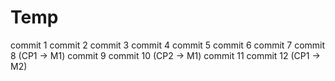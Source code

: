 # Temp
commit 1
commit 2
commit 3
commit 4
commit 5
commit 6
commit 7
commit 8 (CP1 -> M1)
commit 9
commit 10 (CP2 -> M1)
commit 11
commit 12 (CP1 -> M2)

